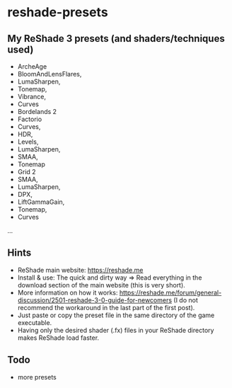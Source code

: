# reshade-presets
## My ReShade 3 presets (and shaders/techniques used)
* ArcheAge
 * BloomAndLensFlares,
 * LumaSharpen,
 * Tonemap,
 * Vibrance,
 * Curves
* Bordelands 2
* Factorio
 * Curves,
 * HDR,
 * Levels,
 * LumaSharpen,
 * SMAA,
 * Tonemap
* Grid 2
 * SMAA,
 * LumaSharpen,
 * DPX,
 * LiftGammaGain,
 * Tonemap,
 * Curves

...

## Hints
* ReShade main website: https://reshade.me
* Install & use: The quick and dirty way => Read everything in the download section of the main website (this is very short).
* More information on how it works: https://reshade.me/forum/general-discussion/2501-reshade-3-0-guide-for-newcomers (I do not recommend the workaround in the last part of the first post).
* Just paste or copy the preset file in the same directory of the game executable.
* Having only the desired shader (.fx) files in your ReShade directory makes ReShade load faster.

## Todo
* more presets
